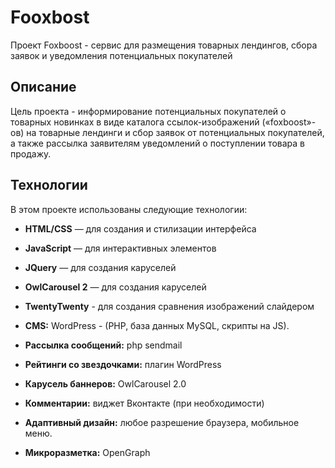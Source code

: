 # Fooxbost

Проект Foxboost - сервис для размещения товарных лендингов, сбора заявок и уведомления потенциальных покупателей

## Описание

Цель проекта - информирование потенциальных покупателей о товарных новинках в виде каталога ссылок-изображений («foxboost»-ов) на товарные лендинги и сбор заявок от потенциальных покупателей, а также рассылка заявителям уведомлений о поступлении товара в продажу.

## Технологии

В этом проекте использованы следующие технологии:

- **HTML/CSS** — для создания и стилизации интерфейса
- **JavaScript** — для интерактивных элементов
- **JQuery** — для создания каруселей
- **OwlCarousel 2** — для создания каруселей
- **TwentyTwenty** - для создания сравнения изображений слайдером

- **CMS:** WordPress - (PHP, база данных MySQL, скрипты на JS).
- **Рассылка сообщений:** php sendmail
- **Рейтинги со звездочками:** плагин WordPress
- **Карусель баннеров:** OwlCarousel 2.0
- **Комментарии:** виджет Вконтакте (при необходимости)
- **Адаптивный дизайн:** любое разрешение браузера, мобильное меню.
- **Микроразметка:** OpenGraph
